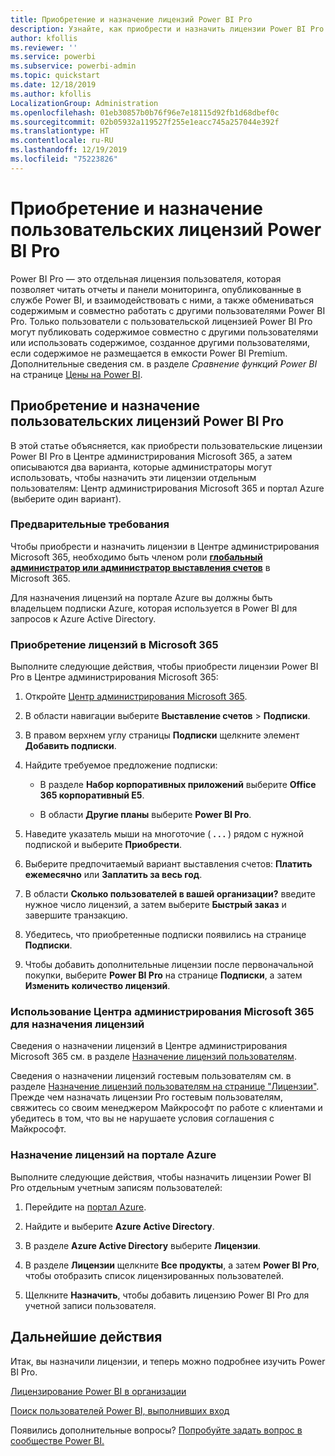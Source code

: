 ```yaml
---
title: Приобретение и назначение лицензий Power BI Pro
description: Узнайте, как приобрести и назначить лицензии Power BI Pro для предоставления пользователям доступа ко всему содержимому и возможностям совместной работы службы Power BI.
author: kfollis
ms.reviewer: ''
ms.service: powerbi
ms.subservice: powerbi-admin
ms.topic: quickstart
ms.date: 12/18/2019
ms.author: kfollis
LocalizationGroup: Administration
ms.openlocfilehash: 01eb30857b0b76f96e7e18115d92fb1d68dbef0c
ms.sourcegitcommit: 02b05932a119527f255e1eacc745a257044e392f
ms.translationtype: HT
ms.contentlocale: ru-RU
ms.lasthandoff: 12/19/2019
ms.locfileid: "75223826"
---
```

# <a name="purchase-and-assign-power-bi-pro-user-licenses"></a>Приобретение и назначение пользовательских лицензий Power BI Pro

Power BI Pro — это отдельная лицензия пользователя, которая позволяет читать отчеты и панели мониторинга, опубликованные в службе Power BI, и взаимодействовать с ними, а также обмениваться содержимым и совместно работать с другими пользователями Power BI Pro. Только пользователи с пользовательской лицензией Power BI Pro могут публиковать содержимое совместно с другими пользователями или использовать содержимое, созданное другими пользователями, если содержимое не размещается в емкости Power BI Premium. Дополнительные сведения см. в разделе _Сравнение функций Power BI_ на странице [Цены на Power BI](https://powerbi.microsoft.com/pricing/).

## <a name="purchase-and-assign-power-bi-pro-user-licenses"></a>Приобретение и назначение пользовательских лицензий Power BI Pro

В этой статье объясняется, как приобрести пользовательские лицензии Power BI Pro в Центре администрирования Microsoft 365, а затем описываются два варианта, которые администраторы могут использовать, чтобы назначить эти лицензии отдельным пользователям: Центр администрирования Microsoft 365 и портал Azure (выберите один вариант).

### <a name="prerequisites"></a>Предварительные требования

Чтобы приобрести и назначить лицензии в Центре администрирования Microsoft 365, необходимо быть членом роли **[глобальный администратор или администратор выставления счетов](https://support.office.com/article/about-office-365-admin-roles-da585eea-f576-4f55-a1e0-87090b6aaa9d)** в Microsoft 365.

Для назначения лицензий на портале Azure вы должны быть владельцем подписки Azure, которая используется в Power BI для запросов к Azure Active Directory.

### <a name="purchase-licenses-in-microsoft-365"></a>Приобретение лицензий в Microsoft 365

Выполните следующие действия, чтобы приобрести лицензии Power BI Pro в Центре администрирования Microsoft 365:

1. Откройте [Центр администрирования Microsoft 365](https://portal.office.com/adminportal/home#/homepage).

2. В области навигации выберите **Выставление счетов** > **Подписки**.

3. В правом верхнем углу страницы **Подписки** щелкните элемент **Добавить подписки**.

4. Найдите требуемое предложение подписки:

    - В разделе **Набор корпоративных приложений** выберите **Office 365 корпоративный E5**.

    - В области **Другие планы** выберите **Power BI Pro**.

5. Наведите указатель мыши на многоточие ( **. . .** ) рядом с нужной подпиской и выберите **Приобрести**.

6. Выберите предпочитаемый вариант выставления счетов: **Платить ежемесячно** или **Заплатить за весь год**.

7. В области **Сколько пользователей в вашей организации?** введите нужное число лицензий, а затем выберите **Быстрый заказ** и завершите транзакцию.

8. Убедитесь, что приобретенные подписки появились на странице **Подписки**.

9. Чтобы добавить дополнительные лицензии после первоначальной покупки, выберите **Power BI Pro** на странице **Подписки**, а затем **Изменить количество лицензий**.

### <a name="assign-licenses-in-the-microsoft-365-admin-center"></a>Использование Центра администрирования Microsoft 365 для назначения лицензий

Сведения о назначении лицензий в Центре администрирования Microsoft 365 см. в разделе [Назначение лицензий пользователям](/office365/admin/manage/assign-licenses-to-users).

Сведения о назначении лицензий гостевым пользователям см. в разделе [Назначение лицензий пользователям на странице "Лицензии"](/office365/admin/manage/assign-licenses-to-users#assign-licenses-to-users-on-the-licenses-page). Прежде чем назначать лицензии Pro гостевым пользователям, свяжитесь со своим менеджером Майкрософт по работе с клиентами и убедитесь в том, что вы не нарушаете условия соглашения с Майкрософт.

### <a name="assign-licenses-in-the-azure-portal"></a>Назначение лицензий на портале Azure

Выполните следующие действия, чтобы назначить лицензии Power BI Pro отдельным учетным записям пользователей:

1. Перейдите на [портал Azure](https://portal.azure.com/).

2. Найдите и выберите **Azure Active Directory**.

3. В разделе **Azure Active Directory** выберите **Лицензии**.

4. В разделе **Лицензии** щелкните **Все продукты**, а затем **Power BI Pro**, чтобы отобразить список лицензированных пользователей.

5. Щелкните **Назначить**, чтобы добавить лицензию Power BI Pro для учетной записи пользователя.

## <a name="next-steps"></a>Дальнейшие действия

Итак, вы назначили лицензии, и теперь можно подробнее изучить Power BI Pro.

[Лицензирование Power BI в организации](service-admin-licensing-organization.md)

[Поиск пользователей Power BI, выполнивших вход](service-admin-access-usage.md)

Появились дополнительные вопросы? [Попробуйте задать вопрос в сообществе Power BI.](https://community.powerbi.com/)

